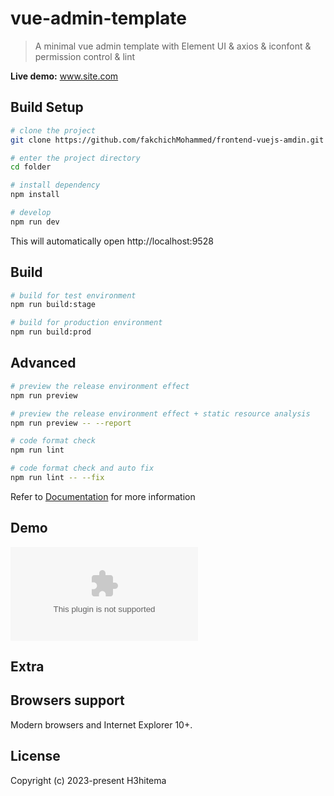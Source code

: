 # vue-admin-template


> A minimal vue admin template with Element UI & axios & iconfont & permission control & lint

**Live demo:** www.site.com



## Build Setup

```bash
# clone the project
git clone https://github.com/fakchichMohammed/frontend-vuejs-amdin.git

# enter the project directory
cd folder

# install dependency
npm install

# develop
npm run dev
```

This will automatically open http://localhost:9528

## Build

```bash
# build for test environment
npm run build:stage

# build for production environment
npm run build:prod
```

## Advanced

```bash
# preview the release environment effect
npm run preview

# preview the release environment effect + static resource analysis
npm run preview -- --report

# code format check
npm run lint

# code format check and auto fix
npm run lint -- --fix
```

Refer to [Documentation](linkgoeshere) for more information

## Demo

![demo](www.site.com)

## Extra


## Browsers support

Modern browsers and Internet Explorer 10+.


## License


Copyright (c) 2023-present H3hitema
